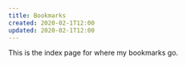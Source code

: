 ```yaml
---
title: Bookmarks
created: 2020-02-1T12:00 
updated: 2020-02-1T12:00
---
```


This is the index page for where my bookmarks go.
